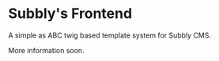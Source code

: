 Subbly's Frontend
===

A simple as ABC twig based template system for Subbly CMS.

More information soon.

